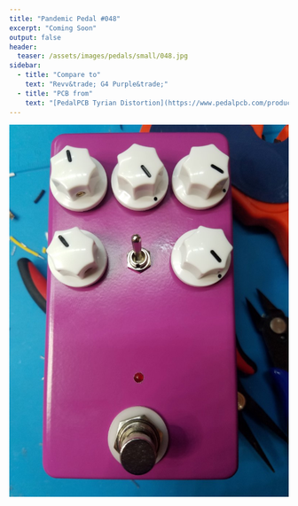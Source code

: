```yaml
---
title: "Pandemic Pedal #048"
excerpt: "Coming Soon"
output: false
header:
  teaser: /assets/images/pedals/small/048.jpg
sidebar:
  - title: "Compare to"
    text: "Revv&trade; G4 Purple&trade;"
  - title: "PCB from"
    text: "[PedalPCB Tyrian Distortion](https://www.pedalpcb.com/product/tyriandistortion/)"
---
```


![header](/assets/images/pedals/048.jpg)
